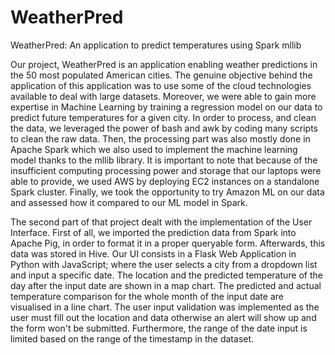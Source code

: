 # WeatherPred
WeatherPred: An application to predict temperatures using Spark mllib

Our project, WeatherPred is an application enabling weather predictions in the 50 most populated American cities. The genuine objective behind the application of this application was to use some of the cloud technologies available to deal with large datasets. Moreover, we were able to gain more expertise in Machine Learning by training a regression model on our data to predict future temperatures for a given city. In order to process, and clean the data, we leveraged the power of bash and awk by coding many scripts to clean the raw data. Then, the processing part was also mostly done in Apache Spark which we also used to implement the machine learning model thanks to the mllib library. It is important to note that because of the insufficient computing processing power and storage that our laptops were able to provide, we used AWS by deploying EC2 instances on a standalone Spark cluster. Finally, we took the opportunity to try Amazon ML on our data and assessed how it compared to our ML model in Spark. 
 
The second part of that project dealt with the implementation of the User Interface. First of all, we imported the prediction data from Spark into Apache Pig, in order to format it in a proper queryable form.  Afterwards, this data was stored in Hive. Our UI consists in a Flask Web Application in Python with JavaScript; where the user selects a city from a dropdown list and input a specific date. The location and the predicted temperature of the day after the input date are shown in a map chart. The predicted and actual temperature comparison for the whole month of the input date are visualised in a line chart. The user input validation was implemented as the user must fill out the location and data otherwise an alert will show up and the form won't be submitted. Furthermore, the range of the date input is limited based on the range of the timestamp in the dataset.
